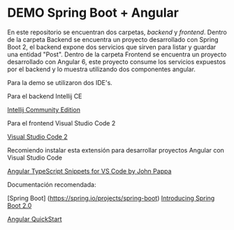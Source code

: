 # DEMO Spring Boot + Angular 

En este repositorio se encuentran dos carpetas, *backend* y *frontend*. Dentro de la carpeta Backend se encuentra un proyecto desarrollado con Spring Boot 2, el backend expone dos servicios que sirven para listar y guardar una entidad "Post".  Dentro de la carpeta Frontend se encuentra un proyecto desarrollado con Angular 6, este proyecto consume los servicios expuestos por el backend y lo muestra utilizando dos componentes angular. 

Para la demo se utilizaron dos IDE's. 

Para el backend Intellij CE

[Intellij Community Edition](https://www.jetbrains.com/idea/download/)

Para el frontend Visual Studio Code 2

[Visual Studio Code 2](https://code.visualstudio.com/)

Recomiendo instalar esta extensión para desarrollar proyectos Angular con Visual Studio Code

[Angular TypeScript Snippets for VS Code by John Pappa](https://marketplace.visualstudio.com/items?itemName=johnpapa.Angular2)

Documentación recomendada: 

[Spring Boot] (https://spring.io/projects/spring-boot)
[Introducing Spring Boot 2.0](https://content.pivotal.io/webinars/mar-13-introducing-spring-boot-2-0-webinar)

[Angular QuickStart](https://angular.io/guide/quickstart)




